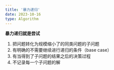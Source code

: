 ```yaml
---
title: '暴力递归'
date: 2023-10-16
type: Algorithm
---
```


**暴力递归就是尝试**

1. 把问题转化为规模缩小了的同类问题的子问题
2. 有明确的不需要继续进行递归的条件（base case）
3. 有当得到了子问题的结果之后的决策过程
4. 不记录每一个子问题的解

<ListPosts type="Recursion"/>
